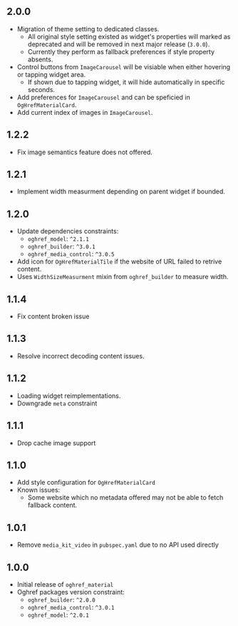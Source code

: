 ## 2.0.0

* Migration of theme setting to dedicated classes.
    * All original style setting existed as widget's properties will marked as deprecated and will be removed in next major release (`3.0.0`).
    * Currently they perform as fallback preferences if style property absents.
* Control buttons from `ImageCarousel` will be visiable when either hovering or tapping widget area.
    * If shown due to tapping widget, it will hide automatically in specific seconds.
* Add preferences for `ImageCarousel` and can be speficied in `OgHrefMaterialCard`.
* Add current index of images in `ImageCarousel`.

## 1.2.2

* Fix image semantics feature does not offered.

## 1.2.1

* Implement width measurment depending on parent widget if bounded.

## 1.2.0

* Update dependencies constraints:
    * `oghref_model`: `^2.1.1`
    * `oghref_builder`: `^3.0.1`
    * `oghref_media_control`: `^3.0.5`
* Add icon for `OgHrefMaterialTile` if the website of URL failed to retrive content.
* Uses `WidthSizeMeasurment` mixin from `oghref_builder` to measure width.

## 1.1.4

* Fix content broken issue

## 1.1.3

* Resolve incorrect decoding content issues.

## 1.1.2

* Loading widget reimplementations.
* Downgrade `meta` constraint

## 1.1.1

* Drop cache image support

## 1.1.0

* Add style configuration for `OgHrefMaterialCard`
* Known issues:
    * Some website which no metadata offered may not be able to fetch fallback content.

## 1.0.1

* Remove `media_kit_video` in `pubspec.yaml` due to no API used directly

## 1.0.0

* Initial release of `oghref_material`
* Oghref packages version constraint:
    * `oghref_builder`: `^2.0.0`
    * `oghref_media_control`: `^3.0.1`
    * `oghref_model`: `^2.0.1`
